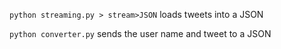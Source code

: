 
`python streaming.py > stream>JSON`  loads tweets into a JSON

`python converter.py` sends the user name and tweet to a JSON